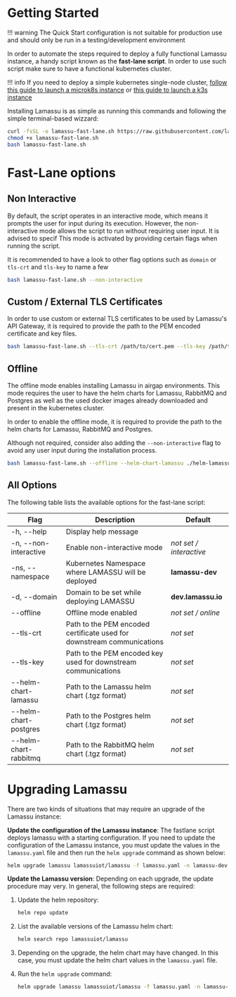 # Getting Started

!!! warning
    The Quick Start configuration is not suitable for production use and should only be run in a testing/development environment

In order to automate the steps required to deploy a fully functional Lamassu instance, a handy script known as the **fast-lane script**. In order to use such script make sure to have a functional kubernetes cluster.

!!! info
     If you need to deploy a simple kubernetes single-node cluster, [follow this guide to launch a microk8s instance](deploy-microk8s.md) or [this guide to launch a k3s instance](deploy-k3s.md)

Installing Lamassu is as simple as running this commands and following the simple terminal-based wizzard:

```bash
curl -fsSL -o lamassu-fast-lane.sh https://raw.githubusercontent.com/lamassuiot/lamassu-helm/main/scripts/lamassu-fast-lane.sh
chmod +x lamassu-fast-lane.sh
bash lamassu-fast-lane.sh
```

# Fast-Lane options

## Non Interactive

By default, the script operates in an interactive mode, which means it prompts the user for input during its execution. However, the non-interactive mode allows the script to run without requiring user input. It is advised to specif This mode is activated by providing certain flags when running the script. 

It is recommended to have a look to other flag options such as `domain` or `tls-crt` and `tls-key` to name a few

```bash
bash lamassu-fast-lane.sh --non-interactive 
```

## Custom / External TLS Certificates

In order to use custom or external TLS certificates to be used by Lamassu's API Gateway, it is required to provide the path to the PEM encoded certificate and key files.

```bash
bash lamassu-fast-lane.sh --tls-crt /path/to/cert.pem --tls-key /path/to/key.pem
```

## Offline

The offline mode enables installing Lamassu in airgap environments. This mode requires the user to have the helm charts for Lamassu, RabbitMQ and Postgres as well as the used docker images already downloaded and present in the kubernetes cluster. 

In order to enable the offline mode, it is required to provide the path to the helm charts for Lamassu, RabbitMQ and Postgres.

Although not required, consider also adding the `--non-interactive` flag to avoid any user input during the installation process.

```bash
bash lamassu-fast-lane.sh --offline --helm-chart-lamassu ./helm-lamassu-2.5.2.tgz  --helm-chart-rabbitmq ./helm-rabbitmq-14.1.0.tgz --helm-chart-postgres ./helm-postgresql-15.2.7.tgz --non-interactive
```

## All Options 

The following table lists the available options for the fast-lane script:

| Flag | Description | Default |
|------|-------------|---------|
| -h, --help | Display help message | |
| -n, --non-interactive | Enable non-interactive mode | *not set / interactive* |
| -ns, --namespace | Kubernetes Namespace where LAMASSU will be deployed | **lamassu-dev** |
| -d, --domain | Domain to be set while deploying LAMASSU | **dev.lamassu.io** |
| --offline | Offline mode enabled | *not set / online* |
| --tls-crt | Path to the PEM encoded certificate used for downstream communications | *not set* |
| --tls-key | Path to the PEM encoded key used for downstream communications | *not set* |
| --helm-chart-lamassu | Path to the Lamassu helm chart (.tgz format) | *not set* |
| --helm-chart-postgres | Path to the Postgres helm chart (.tgz format) | *not set* |
| --helm-chart-rabbitmq | Path to the RabbitMQ helm chart (.tgz format) | *not set* |

# Upgrading Lamassu

There are two kinds of situations that may require an upgrade of the Lamassu instance:

**Update the configuration of the Lamassu instance**: The fastlane script deploys lamassu with a starting configuration. If you need to update the configuration of the Lamassu instance, you must update the values in the `lamassu.yaml` file and then run the `helm upgrade` command as shown below:

```bash
helm upgrade lamassu lamassuiot/lamassu -f lamassu.yaml -n lamassu-dev
```

**Update the Lamassu version**: Depending on each upgrade, the update procedure may very. In general, the following steps are required:

1. Update the helm repository:

    ```bash
    helm repo update
    ```

2. List the available versions of the Lamassu helm chart:

    ```bash
    helm search repo lamassuiot/lamassu
    ```

3. Depending on the upgrade, the helm chart may have changed. In this case, you must update the helm chart values in the `lamassu.yaml` file.

4. Run the `helm upgrade` command:

    ```bash
    helm upgrade lamassu lamassuiot/lamassu -f lamassu.yaml -n lamassu-dev --version <chart_version>
    ```